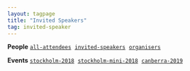 ```yaml
---
layout: tagpage
title: "Invited Speakers"
tag: invited-speaker
---
```

<b>People</b> <a href="/tag/participant"><code><nobr>all-attendees</nobr></code></a>&nbsp;
<a href="/tag/invited-speaker"><code><nobr>invited-speakers</nobr></code></a>&nbsp;
<a href="/tag/organiser"><code><nobr>organisers</nobr></code></a>   

<b>Events</b> <a href="/tag/stockholm-2018"><code><nobr>stockholm-2018</nobr></code></a>&nbsp;
<a href="/tag/stockholm-mini-2018"><code><nobr>stockholm-mini-2018</nobr></code></a>&nbsp;
<a href="/tag/canberra-2019"><code><nobr>canberra-2019</nobr></code></a>